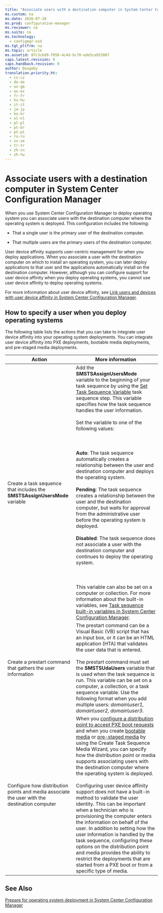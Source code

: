 ```yaml
---
title: "Associate users with a destination computer in System Center Configuration Manager"
ms.custom: na
ms.date: 2016-07-28
ms.prod: configuration-manager
ms.reviewer: na
ms.suite: na
ms.technology: 
  - configmgr-osd
ms.tgt_pltfrm: na
ms.topic: article
ms.assetid: 07c3c6d9-f056-4c4d-bc70-ede5ca933807
caps.latest.revision: 9
caps.handback.revision: 0
author: Dougeby
translation.priority.ht: 
  - cs-cz
  - de-de
  - en-gb
  - es-es
  - fr-fr
  - hu-hu
  - it-it
  - ja-jp
  - ko-kr
  - nl-nl
  - pl-pl
  - pt-br
  - pt-pt
  - ru-ru
  - sv-se
  - tr-tr
  - zh-cn
  - zh-tw
---
```

# Associate users with a destination computer in System Center Configuration Manager
When you use System Center Configuration Manager to deploy operating system you can associate users with the destination computer where the operating system is deployed. This configuration includes the following:  
  
-   That a single user is the primary user of the destination computer.  
  
-   That multiple users are the primary users of the destination computer.  
  
 User device affinity supports user-centric management for when you deploy applications. When you associate a user with the destination computer on which to install an operating system, you can later deploy applications to that user and the applications automatically install on the destination computer. However, although you can configure support for user device affinity when you deploy operating systems, you cannot use user device affinity to deploy operating systems.  
  
 For more information about user device affinity, see [Link users and devices with user device affinity in System Center Configuration Manager](../../apps/deploy-use/link-users-and-devices-with-user-device-affinity.md).  
  
## How to specify a user when you deploy operating systems  
 The following table lists the actions that you can take to integrate user device affinity into your operating system deployments. You can integrate user device affinity into PXE deployments, bootable media deployments, and pre-staged media deployments.  
  
|Action|More information|  
|------------|----------------------|  
|Create a task sequence that includes the **SMSTSAssignUsersMode** variable|Add the **SMSTSAssignUsersMode** variable to the beginning of your task sequence by using the  [Set Task Sequence Variable](../../osd/understand/task-sequence-steps.md#BKMK_SetTaskSequenceVariable) task sequence step. This variable specifies how the task sequence handles the user information.<br /><br /> Set the variable to one of the following values:<br /><br /> <br /><br /> **Auto**: The task sequence automatically creates a relationship between the user and destination computer and deploys the operating system.<br /><br /> **Pending**: The task sequence creates a relationship between the user and the destination computer, but waits for approval from the administrative user before the operating system is deployed.<br /><br /> **Disabled**: The task sequence does not associate a user with the destination computer and continues to deploy the operating system.<br /><br /> <br /><br /> This variable can also be set on a computer or collection. For more information about the built-in variables, see [Task sequence built-in variables in System Center Configuration Manager](../../osd/understand/task-sequence-built-in-variables.md).|  
|Create a prestart command that gathers the user information|The prestart command can be a Visual Basic (VB) script that has an input box, or it can be an HTML application (HTA) that validates the user data that is entered.<br /><br /> The prestart command must set the **SMSTSUdaUsers** variable that is used when the task sequence is run. This variable can be set on a computer, a collection, or a task sequence variable. Use the following format when you add multiple users: *domain\user1, domain\user2, domain\user3*.|  
|Configure how distribution points and media associate the user with the destination computer|When you [configure a distribution point to accept PXE boot requests](https://technet.microsoft.com/library/mt627944\(TechNet.10\).aspx#BKMK_PXEDistributionPoint) and when you create [bootable media](http://technet.microsoft.com/library/mt627921\(TechNet.10\).aspx) or [pre-staged media](https://technet.microsoft.com/library/mt627922\(TechNet.10\).aspx) by using the Create Task Sequence Media Wizard, you can specify how the distribution point or media supports associating users with the destination computer where the operating system is deployed.<br /><br /> Configuring user device affinity support does not have a built-in method to validate the user identity. This can be important when a technician who is provisioning the computer enters the information on behalf of the user. In addition to setting how the user information is handled by the task sequence, configuring these options on the distribution point and media provides the ability to restrict the deployments that are started from a PXE boot or from a specific type of media.|  
  
## See Also  
 [Prepare for operating system deployment in System Center Configuration Manager](../../osd/deploy-use/prepare-for-operating-system-deployment.md)